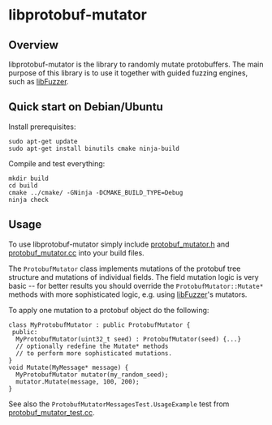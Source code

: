 # libprotobuf-mutator

## Overview
libprotobuf-mutator is the library to randomly mutate protobuffers. 
The main purpose of this library is to use it together with guided
fuzzing engines, such as [libFuzzer](http://libfuzzer.info).

## Quick start on Debian/Ubuntu

Install prerequisites:

```
sudo apt-get update
sudo apt-get install binutils cmake ninja-build
```

Compile and test everything:

```
mkdir build
cd build
cmake ../cmake/ -GNinja -DCMAKE_BUILD_TYPE=Debug
ninja check
```

## Usage

To use libprotobuf-mutator simply include 
[protobuf_mutator.h](protobuf_mutator.h) and
[protobuf_mutator.cc](protobuf_mutator.cc) into your build files.

The `ProtobufMutator` class implements mutations of the protobuf
tree structure and mutations of individual fields.
The field mutation logic is very basic -- 
for better results you should override the `ProtobufMutator::Mutate*`
methods with more sophisticated logic, e.g.
using [libFuzzer](http://libfuzzer.info)'s mutators.

To apply one mutation to a protobuf object do the following:
```
class MyProtobufMutator : public ProtobufMutator {
 public:
  MyProtobufMutator(uint32_t seed) : ProtobufMutator(seed) {...}
  // optionally redefine the Mutate* methods
  // to perform more sophisticated mutations.
}
void Mutate(MyMessage* message) {
  MyProtobufMutator mutator(my_random_seed);
  mutator.Mutate(message, 100, 200);
}
```

See also the `ProtobufMutatorMessagesTest.UsageExample` test from
[protobuf_mutator_test.cc](/protobuf_mutator_test.cc).

